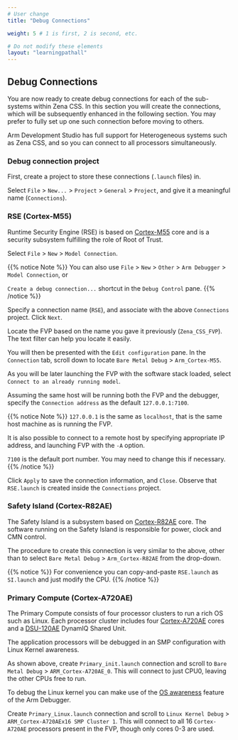 ```yaml
---
# User change
title: "Debug Connections"

weight: 5 # 1 is first, 2 is second, etc.

# Do not modify these elements
layout: "learningpathall"
---
```


## Debug Connections

You are now ready to create debug connections for each of the sub-systems within Zena CSS. In this section you will create the connections, which will be subsequently enhanced in the following section. You may prefer to fully set up one such connection before moving to others.

Arm Development Studio has full support for Heterogeneous systems such as Zena CSS, and so you can connect to all processors simultaneously.

### Debug connection project

First, create a project to store these connections (`.launch` files) in.

Select `File` > `New...` > `Project` > `General` > `Project`, and give it a meaningful name (`Connections`).

### RSE (Cortex-M55)

Runtime Security Engine (RSE) is based on [Cortex-M55](https://developer.arm.com/Processors/Cortex-M55) core and is a security subsystem fulfilling the role of Root of Trust.

Select `File` > `New` > `Model Connection`.

{{% notice Note %}}
You can also use `File` > `New` > `Other` > `Arm Debugger` > `Model Connection`, or

`Create a debug connection...` shortcut in the `Debug Control` pane.
{{% /notice %}}

Specify a connection name (`RSE`), and associate with the above `Connections` project. Click `Next`.

Locate the FVP based on the name you gave it previously (`Zena_CSS_FVP`). The text filter can help you locate it easily.

You will then be presented with the `Edit configuration` pane. In the `Connection` tab, scroll down to locate `Bare Metal Debug` > `Arm_Cortex-M55`.

As you will be later launching the FVP with the software stack loaded, select `Connect to an already running model`.

Assuming the same host will be running both the FVP and the debugger, specify the `Connection address` as the default `127.0.0.1:7100`.

{{% notice Note %}}
`127.0.0.1` is the same as `localhost`, that is the same host machine as is running the FVP.

It is also possible to connect to a remote host by specifying appropriate IP address, and launching FVP with the `-A` option.

`7100` is the default port number. You may need to change this if necessary.
{{% /notice %}}

Click `Apply` to save the connection information, and `Close`. Observe that `RSE.launch` is created inside the `Connections` project.

### Safety Island (Cortex-R82AE)

The Safety Island is a subsystem based on [Cortex-R82AE](https://developer.arm.com/Processors/Cortex-R82AE) core. The software running on the Safety Island is responsible for power, clock and CMN control.

The procedure to create this connection is very similar to the above, other than to select `Bare Metal Debug` > `Arm_Cortex-R82AE` from the drop-down.

{{% notice %}}
For convenience you can copy-and-paste `RSE.launch` as `SI.launch` and just modify the CPU.
{{% /notice %}}

### Primary Compute (Cortex-A720AE)

The Primary Compute consists of four processor clusters to run a rich OS such as Linux. Each processor cluster includes four [Cortex-A720AE](https://developer.arm.com/Processors/Cortex-A720AE) cores and a [DSU-120AE](https://developer.arm.com/Processors/DSU-120AE) DynamIQ Shared Unit.

The application processors will be debugged in an SMP configuration with Linux Kernel awareness.

As shown above, create `Primary_init.launch` connection and scroll to `Bare Metal Debug` > `ARM_Cortex-A720AE_0`. This will connect to just CPU0, leaving the other CPUs free to run.

To debug the Linux kernel you can make use of the [OS awareness](https://developer.arm.com/documentation/101470/latest/Debugging-Embedded-Systems/About-OS-awareness) feature of the Arm Debugger.

Create `Primary_Linux.launch` connection and scroll to `Linux Kernel Debug` > `ARM_Cortex-A720AEx16 SMP Cluster 1`. This will connect to all 16 `Cortex-A720AE` processors present in the FVP, though only cores 0-3 are used.

